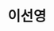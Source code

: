 ---
layout: hubs
key: Q56606161
title: 이선영
name: 이선영
description: 호암 문일평의 외손녀
score: 0.0003217278531524341
degree: 6
---